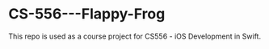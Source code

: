 # CS-556---Flappy-Frog
This repo is used as a course project for CS556 - iOS Development in Swift. 

